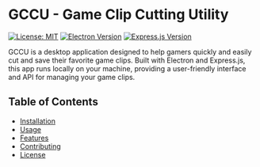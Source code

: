 # GCCU - Game Clip Cutting Utility

[![License: MIT](https://img.shields.io/badge/License-MIT-green.svg)](https://opensource.org/licenses/MIT)
[![Electron Version](https://img.shields.io/badge/electron-v23.1.3-blue)](https://www.electronjs.org/)
[![Express.js Version](https://img.shields.io/badge/Express.js-v4.18.2-yellow)](https://expressjs.com/)

GCCU is a desktop application designed to help gamers quickly and easily cut and save their favorite game clips. Built with Electron and Express.js, this app runs locally on your machine, providing a user-friendly interface and API for managing your game clips.

## Table of Contents

- [Installation](#installation)
- [Usage](#usage)
- [Features](#features)
- [Contributing](#contributing)
- [License](#license)
